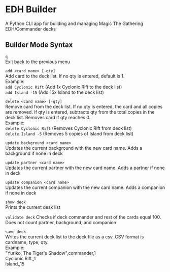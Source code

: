 # EDH Builder

A Python CLI app for building and managing Magic The Gathering EDH/Commander decks

## Builder Mode Syntax

`q`  
Exit back to the previous menu

`add <card name> [-qty]`  
Add card to the deck list. If no qty is entered, default is 1.  
Example:  
`add Cyclonic Rift` (Add 1x Cyclonic Rift to the deck list)  
`add Island -15` (Add 15x Island to the deck list)  

`delete <card name> [-qty]`  
Remove card from the deck list. If no qty is entered, the card and all copies are removed. If qty is entered, subtracts qty from the total copies in the deck list. Removes card if qty reaches 0.  
Example:  
`delete Cyclonic Rift` (Removes Cyclonic Rift from deck list)  
`delete Island -5` (Removes 5 copies of Island from deck list)  

`update background <card name>`  
Updates the current background with the new card name. Adds a background if none in deck  

`update partner <card name>`  
Updates the current partner with the new card name. Adds a partner if none in deck  

`update companion <card name>`  
Updates the current companion with the new card name. Adds a companion if none in deck

`show deck`  
Prints the current desk list  

`validate deck`
Checks if deck commander and rest of the cards equal 100. Does not count partner, background, and companion  

`save deck`  
Writes the current deck list to the deck file as a csv. CSV format is cardname, type, qty.  
Example:  
"Yuriko, The Tiger's Shadow",commander,1  
Cyclonic Rift,,1  
Island,,15  
